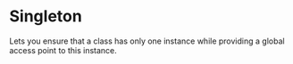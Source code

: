 # Singleton

Lets you ensure that a class has only one instance while providing a global access point to this instance.

